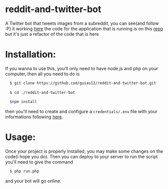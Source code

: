 # reddit-and-twitter-bot
A Twitter bot that tweets images from a subreddit,
you can see(and follow :P) it working <a href="https://twitter.com/bot_blessimages/">here</a>
the code for the application that is running is on this <a href="https://github.com/guias12/py-twitter-reddit-bot">repo</a>
but it's just a refactor of the code that is here

# Installation:

If you wanna to use this, you'll only need to have node.js and php on your computer, then all you need to do is 
```bash
  $ git clone https://github.com/guias12/reddit-and-twitter-bot.git
  
  $ cd ./reddit-and-twitter-bot
  
  $npm install
```
then you'll need to create and configure a `credentials/.env` file with your informations following [here](credentials/README.md).

# Usage: 

Once your project is properly installed, you may make some changes on the code(i hope you do). Then you can deploy to your server
to run the script you'll need to give the command
```bash
  $ php run.php  
```
and your bot will go online.
